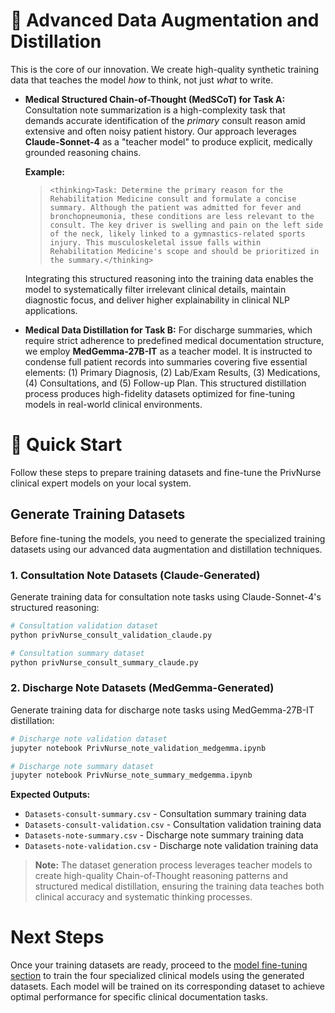 # 🔮 Advanced Data Augmentation and Distillation

This is the core of our innovation. We create high-quality synthetic training data that teaches the model *how* to think, not just *what* to write.

*   **Medical Structured Chain-of-Thought (MedSCoT) for Task A:** Consultation note summarization is a high-complexity task that demands accurate identification of the *primary* consult reason amid extensive and often noisy patient history. Our approach leverages **Claude-Sonnet-4** as a "teacher model" to produce explicit, medically grounded reasoning chains.  

    **Example:**  
    > `<thinking>Task: Determine the primary reason for the Rehabilitation Medicine consult and formulate a concise summary. Although the patient was admitted for fever and bronchopneumonia, these conditions are less relevant to the consult. The key driver is swelling and pain on the left side of the neck, likely linked to a gymnastics-related sports injury. This musculoskeletal issue falls within Rehabilitation Medicine's scope and should be prioritized in the summary.</thinking>`  

    Integrating this structured reasoning into the training data enables the model to systematically filter irrelevant clinical details, maintain diagnostic focus, and deliver higher explainability in clinical NLP applications.

*   **Medical Data Distillation for Task B:** For discharge summaries, which require strict adherence to predefined medical documentation structure, we employ **MedGemma-27B-IT** as a teacher model. It is instructed to condense full patient records into summaries covering five essential elements: (1) Primary Diagnosis, (2) Lab/Exam Results, (3) Medications, (4) Consultations, and (5) Follow-up Plan. This structured distillation process produces high-fidelity datasets optimized for fine-tuning models in real-world clinical environments.

# 🚀 Quick Start

Follow these steps to prepare training datasets and fine-tune the PrivNurse clinical expert models on your local system.

## Generate Training Datasets

Before fine-tuning the models, you need to generate the specialized training datasets using our advanced data augmentation and distillation techniques.

### 1. Consultation Note Datasets (Claude-Generated)
Generate training data for consultation note tasks using Claude-Sonnet-4's structured reasoning:

```bash
# Consultation validation dataset
python privNurse_consult_validation_claude.py

# Consultation summary dataset  
python privNurse_consult_summary_claude.py
```

### 2. Discharge Note Datasets (MedGemma-Generated)
Generate training data for discharge note tasks using MedGemma-27B-IT distillation:

```bash
# Discharge note validation dataset
jupyter notebook PrivNurse_note_validation_medgemma.ipynb

# Discharge note summary dataset
jupyter notebook PrivNurse_note_summary_medgemma.ipynb
```

**Expected Outputs:**
- `Datasets-consult-summary.csv` - Consultation summary training data
- `Datasets-consult-validation.csv` - Consultation validation training data
- `Datasets-note-summary.csv` - Discharge note summary training data
- `Datasets-note-validation.csv` - Discharge note validation training data

> **Note:** The dataset generation process leverages teacher models to create high-quality Chain-of-Thought reasoning patterns and structured medical distillation, ensuring the training data teaches both clinical accuracy and systematic thinking processes.

# Next Steps

Once your training datasets are ready, proceed to the [model fine-tuning section](https://github.com/weilin1205/PrivNurseAI/tree/main/FineTuning_Training) to train the four specialized clinical models using the generated datasets. Each model will be trained on its corresponding dataset to achieve optimal performance for specific clinical documentation tasks.